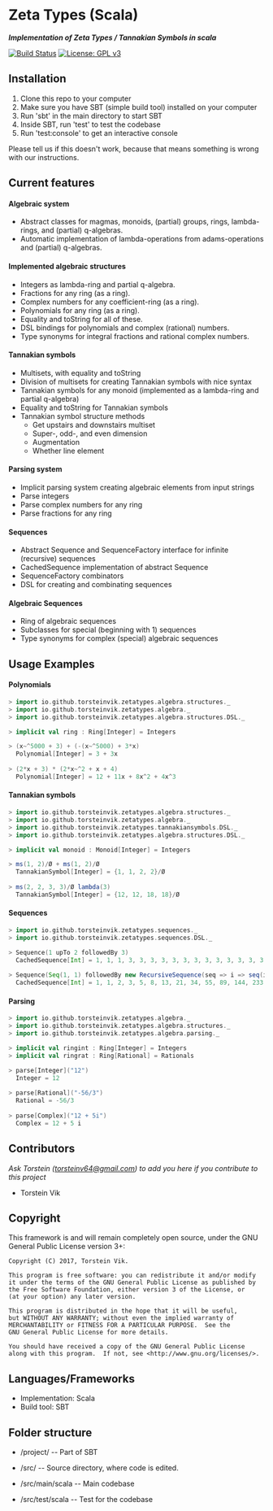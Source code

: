 # Zeta Types (Scala)
***Implementation of Zeta Types / Tannakian Symbols in scala*** <p>
[![Build Status](https://travis-ci.org/torstein-vik/zeta-types-scala.svg?branch=master)](https://travis-ci.org/torstein-vik/zeta-types-scala)
[![License: GPL v3](https://img.shields.io/badge/License-GPL%20v3-blue.svg)](https://www.gnu.org/licenses/gpl-3.0)


## Installation

1. Clone this repo to your computer
2. Make sure you have SBT (simple build tool) installed on your computer
3. Run 'sbt' in the main directory to start SBT
4. Inside SBT, run 'test' to test the codebase 
5. Run 'test:console' to get an interactive console

Please tell us if this doesn't work, because that means something is wrong with our instructions.

## Current features

#### Algebraic system
* Abstract classes for magmas, monoids, (partial) groups, rings, lambda-rings, and (partial) q-algebras.
* Automatic implementation of lambda-operations from adams-operations and (partial) q-algebras.

#### Implemented algebraic structures
* Integers as lambda-ring and partial q-algebra.
* Fractions for any ring (as a ring).
* Complex numbers for any coefficient-ring (as a ring).
* Polynomials for any ring (as a ring).
* Equality and toString for all of these.
* DSL bindings for polynomials and complex (rational) numbers.
* Type synonyms for integral fractions and rational complex numbers. 

#### Tannakian symbols
* Multisets, with equality and toString
* Division of multisets for creating Tannakian symbols with nice syntax
* Tannakian symbols for any monoid (implemented as a lambda-ring and partial q-algebra)
* Equality and toString for Tannakian symbols
* Tannakian symbol structure methods
  * Get upstairs and downstairs multiset
  * Super-, odd-, and even dimension
  * Augmentation
  * Whether line element

#### Parsing system
* Implicit parsing system creating algebraic elements from input strings
* Parse integers
* Parse complex numbers for any ring
* Parse fractions for any ring

#### Sequences
* Abstract Sequence and SequenceFactory interface for infinite (recursive) sequences
* CachedSequence implementation of abstract Sequence
* SequenceFactory combinators
* DSL for creating and combinating sequences

#### Algebraic Sequences
* Ring of algebraic sequences
* Subclasses for special (beginning with 1) sequences
* Type synonyms for complex (special) algebraic sequences

## Usage Examples

#### Polynomials

```scala
> import io.github.torsteinvik.zetatypes.algebra.structures._
> import io.github.torsteinvik.zetatypes.algebra._
> import io.github.torsteinvik.zetatypes.algebra.structures.DSL._

> implicit val ring : Ring[Integer] = Integers

> (x~^5000 + 3) + (-(x~^5000) + 3*x)
  Polynomial[Integer] = 3 + 3x
  
> (2*x + 3) * (2*x~^2 + x + 4)
  Polynomial[Integer] = 12 + 11x + 8x^2 + 4x^3
```

#### Tannakian symbols

```scala
> import io.github.torsteinvik.zetatypes.algebra.structures._
> import io.github.torsteinvik.zetatypes.algebra._
> import io.github.torsteinvik.zetatypes.tannakiansymbols.DSL._
> import io.github.torsteinvik.zetatypes.algebra.structures.DSL._

> implicit val monoid : Monoid[Integer] = Integers

> ms(1, 2)/Ø + ms(1, 2)/Ø
  TannakianSymbol[Integer] = {1, 1, 2, 2}/Ø
  
> ms(2, 2, 3, 3)/Ø lambda(3)
  TannakianSymbol[Integer] = {12, 12, 18, 18}/Ø
```

#### Sequences

```scala
> import io.github.torsteinvik.zetatypes.sequences._
> import io.github.torsteinvik.zetatypes.sequences.DSL._

> Sequence(1 upTo 2 followedBy 3)
  CachedSequence[Int] = 1, 1, 1, 3, 3, 3, 3, 3, 3, 3, 3, 3, 3, 3, 3, 3, 3, 3, 3, 3, 3, ...
  
> Sequence(Seq(1, 1) followedBy new RecursiveSequence(seq => i => seq(i - 1) + seq(i - 2)))
  CachedSequence[Int] = 1, 1, 2, 3, 5, 8, 13, 21, 34, 55, 89, 144, 233, 377, 610, 987, 1597, 2584, 4181, 6765, 10946, ...
```

#### Parsing

```scala
> import io.github.torsteinvik.zetatypes.algebra._
> import io.github.torsteinvik.zetatypes.algebra.structures._
> import io.github.torsteinvik.zetatypes.algebra.parsing._

> implicit val ringint : Ring[Integer] = Integers
> implicit val ringrat : Ring[Rational] = Rationals

> parse[Integer]("12")
  Integer = 12
  
> parse[Rational]("-56/3")
  Rational = -56/3
  
> parse[Complex]("12 + 5i")
  Complex = 12 + 5 i
```

## Contributors

_Ask Torstein ([torsteinv64@gmail.com](mailto:torsteinv64@gmail.com)) to add you here if you contribute to this project_
* Torstein Vik

## Copyright


This framework is and will remain completely open source, under the GNU General Public License version 3+:

    Copyright (C) 2017, Torstein Vik.

    This program is free software: you can redistribute it and/or modify
    it under the terms of the GNU General Public License as published by
    the Free Software Foundation, either version 3 of the License, or
    (at your option) any later version.

    This program is distributed in the hope that it will be useful,
    but WITHOUT ANY WARRANTY; without even the implied warranty of
    MERCHANTABILITY or FITNESS FOR A PARTICULAR PURPOSE.  See the
    GNU General Public License for more details.

    You should have received a copy of the GNU General Public License
    along with this program.  If not, see <http://www.gnu.org/licenses/>.
    

## Languages/Frameworks

* Implementation: Scala
* Build tool: SBT

## Folder structure

* /project/ -- Part of SBT

* /src/ -- Source directory, where code is edited.
* /src/main/scala -- Main codebase
* /src/test/scala -- Test for the codebase
